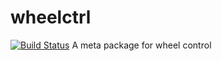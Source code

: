 # wheelctrl
[![Build Status](https://travis-ci.com/KeioRoboticsAssociation/wheelctrl.svg?branch=main)](https://travis-ci.com/KeioRoboticsAssociation/wheelctrl)
A meta package for wheel control
